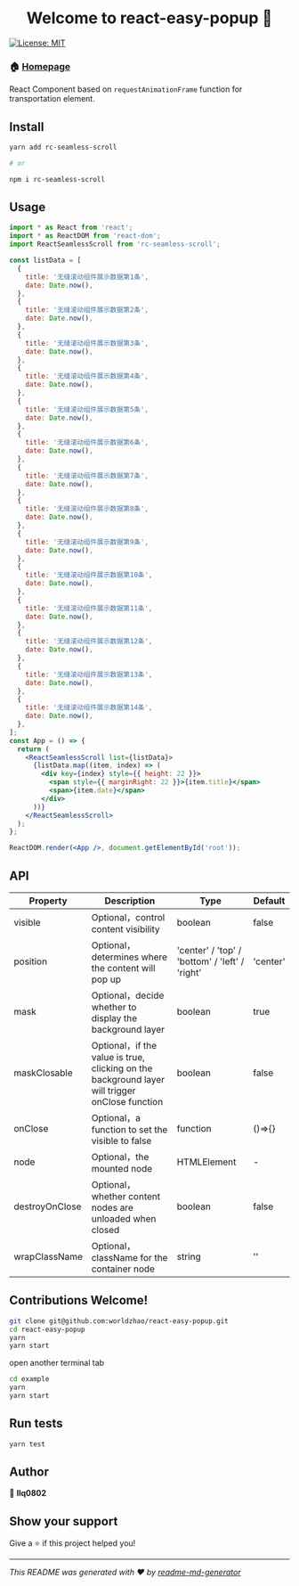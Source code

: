 <h1 align="center">Welcome to react-easy-popup 👋</h1>
<p>
  <a href="#" target="_blank">
    <img alt="License: MIT" src="https://img.shields.io/badge/License-MIT-yellow.svg" />
  </a>
</p>

### 🏠 [Homepage](https://github.com/llq0802/rc-seamless-scroll)

React Component based on `requestAnimationFrame` function for transportation element.

## Install

```sh
yarn add rc-seamless-scroll

# or

npm i rc-seamless-scroll
```

## Usage

```jsx
import * as React from 'react';
import * as ReactDOM from 'react-dom';
import ReactSeamlessScroll from 'rc-seamless-scroll';

const listData = [
  {
    title: '无缝滚动组件展示数据第1条',
    date: Date.now(),
  },
  {
    title: '无缝滚动组件展示数据第2条',
    date: Date.now(),
  },
  {
    title: '无缝滚动组件展示数据第3条',
    date: Date.now(),
  },
  {
    title: '无缝滚动组件展示数据第4条',
    date: Date.now(),
  },
  {
    title: '无缝滚动组件展示数据第5条',
    date: Date.now(),
  },
  {
    title: '无缝滚动组件展示数据第6条',
    date: Date.now(),
  },
  {
    title: '无缝滚动组件展示数据第7条',
    date: Date.now(),
  },
  {
    title: '无缝滚动组件展示数据第8条',
    date: Date.now(),
  },
  {
    title: '无缝滚动组件展示数据第9条',
    date: Date.now(),
  },
  {
    title: '无缝滚动组件展示数据第10条',
    date: Date.now(),
  },
  {
    title: '无缝滚动组件展示数据第11条',
    date: Date.now(),
  },
  {
    title: '无缝滚动组件展示数据第12条',
    date: Date.now(),
  },
  {
    title: '无缝滚动组件展示数据第13条',
    date: Date.now(),
  },
  {
    title: '无缝滚动组件展示数据第14条',
    date: Date.now(),
  },
];
const App = () => {
  return (
    <ReactSeamlessScroll list={listData}>
      {listData.map((item, index) => (
        <div key={index} style={{ height: 22 }}>
          <span style={{ marginRight: 22 }}>{item.title}</span>
          <span>{item.date}</span>
        </div>
      ))}
    </ReactSeamlessScroll>
  );
};

ReactDOM.render(<App />, document.getElementById('root'));
```

## API

| Property       | Description                                                                                    | Type                                           | Default  |
| -------------- | ---------------------------------------------------------------------------------------------- | ---------------------------------------------- | -------- |
| visible        | Optional，control content visibility                                                           | boolean                                        | false    |
| position       | Optional，determines where the content will pop up                                             | 'center' / 'top' / 'bottom' / 'left' / 'right' | 'center' |
| mask           | Optional，decide whether to display the background layer                                       | boolean                                        | true     |
| maskClosable   | Optional，if the value is true, clicking on the background layer will trigger onClose function | boolean                                        | false    |
| onClose        | Optional，a function to set the visible to false                                               | function                                       | ()=>{}   |
| node           | Optional，the mounted node                                                                     | HTMLElement                                    | -        |
| destroyOnClose | Optional，whether content nodes are unloaded when closed                                       | boolean                                        | false    |
| wrapClassName  | Optional，className for the container node                                                     | string                                         | ''       |

## Contributions Welcome!

```sh
git clone git@github.com:worldzhao/react-easy-popup.git
cd react-easy-popup
yarn
yarn start
```

open another terminal tab

```sh
cd example
yarn
yarn start
```

## Run tests

```sh
yarn test
```

## Author

👤 **llq0802**

## Show your support

Give a ⭐️ if this project helped you!

---

_This README was generated with ❤️ by [readme-md-generator](https://github.com/kefranabg/readme-md-generator)_
